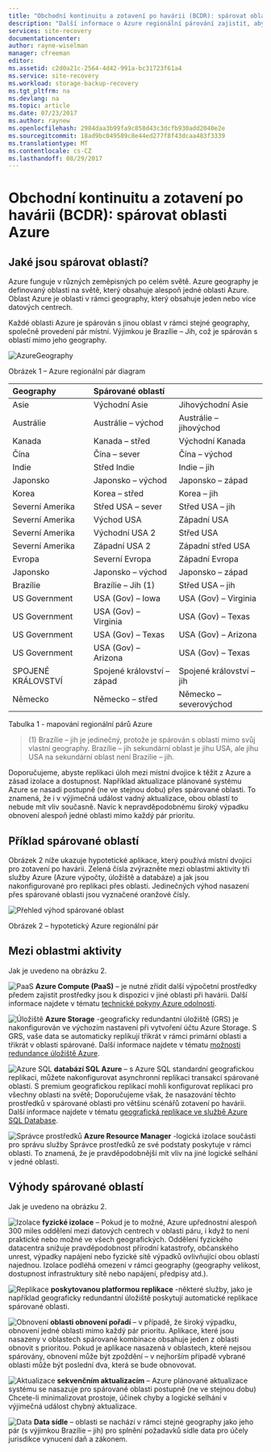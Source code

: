 ```yaml
---
title: "Obchodní kontinuitu a zotavení po havárii (BCDR): spárovat oblasti Azure | Microsoft Docs"
description: "Další informace o Azure regionální párování zajistit, aby aplikace byly odolné při selhání datového centra."
services: site-recovery
documentationcenter: 
author: rayne-wiselman
manager: cfreeman
editor: 
ms.assetid: c2d0a21c-2564-4d42-991a-bc31723f61a4
ms.service: site-recovery
ms.workload: storage-backup-recovery
ms.tgt_pltfrm: na
ms.devlang: na
ms.topic: article
ms.date: 07/23/2017
ms.author: raynew
ms.openlocfilehash: 2984daa3b99fa9c858d43c3dcfb930add2040e2e
ms.sourcegitcommit: 18ad9bc049589c8e44ed277f8f43dcaa483f3339
ms.translationtype: MT
ms.contentlocale: cs-CZ
ms.lasthandoff: 08/29/2017
---
```

# <a name="business-continuity-and-disaster-recovery-bcdr-azure-paired-regions"></a>Obchodní kontinuitu a zotavení po havárii (BCDR): spárovat oblasti Azure

## <a name="what-are-paired-regions"></a>Jaké jsou spárovat oblastí?

Azure funguje v různých zeměpisných po celém světě. Azure geography je definovaný oblasti na světě, který obsahuje alespoň jedné oblasti Azure. Oblast Azure je oblasti v rámci geography, který obsahuje jeden nebo více datových centrech.

Každé oblasti Azure je spárován s jinou oblast v rámci stejné geography, společně provedení pár místní. Výjimkou je Brazílie – Jih, což je spárován s oblastí mimo jeho geography.

![AzureGeography](./media/best-practices-availability-paired-regions/GeoRegionDataCenter.png)

Obrázek 1 – Azure regionální pár diagram

| Geography | Spárované oblastí |  |
|:--- |:--- |:--- |
| Asie |Východní Asie |Jihovýchodní Asie |
| Austrálie |Austrálie – východ |Austrálie – jihovýchod |
| Kanada |Kanada – střed |Východní Kanada |
| Čína |Čína – sever |Čína – východ|
| Indie |Střed Indie |Indie – jih |
| Japonsko |Japonsko – východ |Japonsko – západ |
| Korea |Korea – střed |Korea – jih |
| Severní Amerika |Střed USA – sever |Střed USA – jih |
| Severní Amerika |Východ USA |Západní USA |
| Severní Amerika |Východní USA 2 |Střed USA |
| Severní Amerika |Západní USA 2 |Západní střed USA |
| Evropa |Severní Evropa |Západní Evropa |
| Japonsko |Japonsko – východ |Japonsko – západ |
| Brazílie |Brazílie – Jih (1) |Střed USA – jih |
| US Government |USA (Gov) – Iowa |USA (Gov) – Virginia |
| US Government |USA (Gov) – Virginia |USA (Gov) – Texas |
| US Government |USA (Gov) – Texas |USA (Gov) – Arizona |
| US Government |USA (Gov) – Arizona |USA (Gov) – Texas |
| SPOJENÉ KRÁLOVSTVÍ |Spojené království – západ |Spojené království – jih |
| Německo |Německo – střed |Německo – severovýchod |

Tabulka 1 - mapování regionální párů Azure

> (1) Brazílie – jih je jedinečný, protože je spárován s oblastí mimo svůj vlastní geography. Brazílie – jih sekundární oblast je jihu USA, ale jihu USA na sekundární oblast není Brazílie – jih.


Doporučujeme, abyste replikaci úloh mezi místní dvojice k těžit z Azure a zásad izolace a dostupnost. Například aktualizace plánované systému Azure se nasadí postupně (ne ve stejnou dobu) přes spárované oblasti. To znamená, že i v výjimečná událost vadný aktualizace, obou oblastí to nebude mít vliv současně. Navíc k nepravděpodobnému široký výpadku obnovení alespoň jedné oblasti mimo každý pár prioritu.

## <a name="an-example-of-paired-regions"></a>Příklad spárované oblastí
Obrázek 2 níže ukazuje hypotetické aplikace, který používá místní dvojici pro zotavení po havárii. Zelená čísla zvýrazněte mezi oblastmi aktivity tři služby Azure (Azure výpočty, úložiště a databáze) a jak jsou nakonfigurované pro replikaci přes oblasti. Jedinečných výhod nasazení přes spárované oblasti jsou vyznačené oranžové čísly.

![Přehled výhod spárované oblast](./media/best-practices-availability-paired-regions/PairedRegionsOverview2.png)

Obrázek 2 – hypotetický Azure regionální pár

## <a name="cross-region-activities"></a>Mezi oblastmi aktivity
Jak je uvedeno na obrázku 2.

![PaaS](./media/best-practices-availability-paired-regions/1Green.png) **Azure Compute (PaaS)** – je nutné zřídit další výpočetní prostředky předem zajistit prostředky jsou k dispozici v jiné oblasti při havárii. Další informace najdete v tématu [technické pokyny Azure odolnosti](resiliency/resiliency-technical-guidance.md).

![Úložiště](./media/best-practices-availability-paired-regions/2Green.png) **Azure Storage** -geograficky redundantní úložiště (GRS) je nakonfigurován ve výchozím nastavení při vytvoření účtu Azure Storage. S GRS, vaše data se automaticky replikují třikrát v rámci primární oblasti a třikrát v oblasti spárované. Další informace najdete v tématu [možnosti redundance úložiště Azure](storage/common/storage-redundancy.md).

![Azure SQL](./media/best-practices-availability-paired-regions/3Green.png) **databází SQL Azure** – s Azure SQL standardní geografickou replikaci, můžete nakonfigurovat asynchronní replikaci transakcí spárované oblasti. S premium geografickou replikací mohli konfigurovat replikaci pro všechny oblasti na světě; Doporučujeme však, že nasazování těchto prostředků v spárované oblasti pro většinu scénářů zotavení po havárii. Další informace najdete v tématu [geografická replikace ve službě Azure SQL Database](sql-database/sql-database-geo-replication-overview.md).

![Správce prostředků](./media/best-practices-availability-paired-regions/4Green.png) **Azure Resource Manager** -logická izolace součásti pro správu služby Správce prostředků ze své podstaty poskytuje v rámci oblasti. To znamená, že je pravděpodobnější mít vliv na jiné logické selhání v jedné oblasti.

## <a name="benefits-of-paired-regions"></a>Výhody spárované oblastí
Jak je uvedeno na obrázku 2.  

![Izolace](./media/best-practices-availability-paired-regions/5Orange.png)
**fyzické izolace** – Pokud je to možné, Azure upřednostní alespoň 300 miles oddělení mezi datových centrech v oblasti páru, i když to není praktické nebo možné ve všech geografických. Oddělení fyzického datacentra snižuje pravděpodobnost přírodní katastrofy, občanského unrest, výpadky napájení nebo fyzické sítě výpadků ovlivňující obou oblastí najednou. Izolace podléhá omezení v rámci geography (geography velikost, dostupnost infrastruktury sítě nebo napájení, předpisy atd.).  

![Replikace](./media/best-practices-availability-paired-regions/6Orange.png)
**poskytovanou platformou replikace** -některé služby, jako je například geograficky redundantní úložiště poskytují automatické replikace spárované oblasti.

![Obnovení](./media/best-practices-availability-paired-regions/7Orange.png)
**oblasti obnovení pořadí** – v případě, že široký výpadku, obnovení jedné oblasti mimo každý pár prioritu. Aplikace, které jsou nasazeny v oblastech spárované kombinace obsahuje jeden z oblasti obnovit s prioritou. Pokud je aplikace nasazená v oblastech, které nejsou spárovány, obnovení může být zpoždění – v nejhorším případě vybrané oblasti může být poslední dva, která se bude obnovovat.

![Aktualizace](./media/best-practices-availability-paired-regions/8Orange.png)
**sekvenčním aktualizacím** – Azure plánované aktualizace systému se nasazuje pro spárované oblasti postupně (ne ve stejnou dobu) Chcete-li minimalizovat prostoje, účinek chyby a logické selhání v výjimečná událost chybný aktualizace.

![Data](./media/best-practices-availability-paired-regions/9Orange.png)
**Data sídle** – oblasti se nachází v rámci stejné geography jako jeho pár (s výjimkou Brazílie – jih) pro splnění požadavků sídle data pro účely jurisdikce vynucení daň a zákonem.
